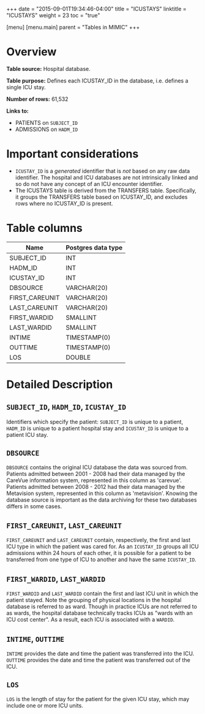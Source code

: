 +++
date = "2015-09-01T19:34:46-04:00"
title = "ICUSTAYS"
linktitle = "ICUSTAYS"
weight = 23
toc = "true"

[menu]
  [menu.main]
    parent = "Tables in MIMIC"
+++


# Overview

**Table source:** Hospital database.

**Table purpose:** Defines each ICUSTAY\_ID in the database, i.e. defines a single ICU stay.

**Number of rows:** 61,532

**Links to:**

* PATIENTS on `SUBJECT_ID`
* ADMISSIONS on `HADM_ID`

# Important considerations

* `ICUSTAY_ID` is a *generated* identifier that is *not* based on any raw data identifier. The hospital and ICU databases are not intrinsically linked and so do not have any concept of an ICU encounter identifier.
* The ICUSTAYS table is derived from the TRANSFERS table. Specifically, it groups the TRANSFERS table based on ICUSTAY\_ID, and excludes rows where no ICUSTAY\_ID is present.

# Table columns

Name | Postgres data type 
---- | ---- 
SUBJECT\_ID | INT
HADM\_ID | INT
ICUSTAY\_ID | INT
DBSOURCE | VARCHAR(20)
FIRST\_CAREUNIT | VARCHAR(20)
LAST\_CAREUNIT | VARCHAR(20)
FIRST\_WARDID | SMALLINT
LAST\_WARDID | SMALLINT
INTIME | TIMESTAMP(0)
OUTTIME | TIMESTAMP(0)
LOS | DOUBLE | PRECISION
	
# Detailed Description

## `SUBJECT_ID`, `HADM_ID`, `ICUSTAY_ID`

Identifiers which specify the patient: `SUBJECT_ID` is unique to a patient, `HADM_ID` is unique to a patient hospital stay and `ICUSTAY_ID` is unique to a patient ICU stay.

## `DBSOURCE`

`DBSOURCE` contains the original ICU database the data was sourced from. Patients admitted between 2001 - 2008 had their data managed by the CareVue information system, represented in this column as 'carevue'. Patients admitted between 2008 - 2012 had their data managed by the Metavision system, represented in this column as 'metavision'. Knowing the database source is important as the data archiving for these two databases differs in some cases.

## `FIRST_CAREUNIT`, `LAST_CAREUNIT`

`FIRST_CAREUNIT` and `LAST_CAREUNIT` contain, respectively, the first and last ICU type in which the patient was cared for. As an `ICUSTAY_ID` groups all ICU admissions within 24 hours of each other, it is possible for a patient to be transferred from one type of ICU to another and have the same `ICUSTAY_ID`.

## `FIRST_WARDID`, `LAST_WARDID`

`FIRST_WARDID` and `LAST_WARDID` contain the first and last ICU unit in which the patient stayed. Note the grouping of physical locations in the hospital database is referred to as ward. Though in practice ICUs are not referred to as wards, the hospital database technically tracks ICUs as "wards with an ICU cost center". As a result, each ICU is associated with a `WARDID`.

## `INTIME`, `OUTTIME`

`INTIME` provides the date and time the patient was transferred into the ICU. `OUTTIME` provides the date and time the patient was transferred out of the ICU.

## `LOS`

`LOS` is the length of stay for the patient for the given ICU stay, which may include one or more ICU units.
